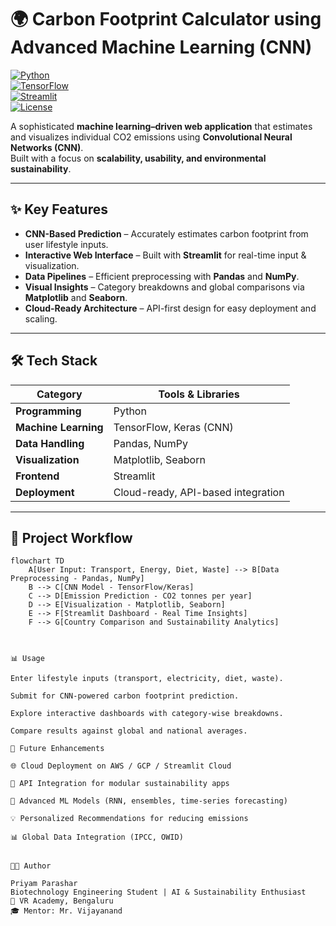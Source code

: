 # 🌍 Carbon Footprint Calculator using Advanced Machine Learning (CNN)

[![Python](https://img.shields.io/badge/Python-3.8%2B-blue.svg)](https://www.python.org/)  
[![TensorFlow](https://img.shields.io/badge/TensorFlow-2.x-orange.svg)](https://www.tensorflow.org/)  
[![Streamlit](https://img.shields.io/badge/Streamlit-App-red.svg)](https://streamlit.io/)  
[![License](https://img.shields.io/badge/License-MIT-green.svg)](LICENSE)  

A sophisticated **machine learning–driven web application** that estimates and visualizes individual CO2 emissions using **Convolutional Neural Networks (CNN)**.  
Built with a focus on **scalability, usability, and environmental sustainability**.  

---

## ✨ Key Features

- **CNN-Based Prediction** – Accurately estimates carbon footprint from user lifestyle inputs.  
- **Interactive Web Interface** – Built with **Streamlit** for real-time input & visualization.  
- **Data Pipelines** – Efficient preprocessing with **Pandas** and **NumPy**.  
- **Visual Insights** – Category breakdowns and global comparisons via **Matplotlib** and **Seaborn**.  
- **Cloud-Ready Architecture** – API-first design for easy deployment and scaling.  

---

## 🛠️ Tech Stack

| Category               | Tools & Libraries                                  |
|------------------------|----------------------------------------------------|
| **Programming**        | Python                                             |
| **Machine Learning**   | TensorFlow, Keras (CNN)                            |
| **Data Handling**      | Pandas, NumPy                                      |
| **Visualization**      | Matplotlib, Seaborn                                |
| **Frontend**           | Streamlit                                          |
| **Deployment**         | Cloud-ready, API-based integration                 |

---

## 📂 Project Workflow

```mermaid
flowchart TD
    A[User Input: Transport, Energy, Diet, Waste] --> B[Data Preprocessing - Pandas, NumPy]
    B --> C[CNN Model - TensorFlow/Keras]
    C --> D[Emission Prediction - CO2 tonnes per year]
    D --> E[Visualization - Matplotlib, Seaborn]
    E --> F[Streamlit Dashboard - Real Time Insights]
    F --> G[Country Comparison and Sustainability Analytics]



📊 Usage

Enter lifestyle inputs (transport, electricity, diet, waste).

Submit for CNN-powered carbon footprint prediction.

Explore interactive dashboards with category-wise breakdowns.

Compare results against global and national averages.

🔮 Future Enhancements

🌐 Cloud Deployment on AWS / GCP / Streamlit Cloud

🔌 API Integration for modular sustainability apps

🤖 Advanced ML Models (RNN, ensembles, time-series forecasting)

💡 Personalized Recommendations for reducing emissions

📊 Global Data Integration (IPCC, OWID)


👨‍💻 Author

Priyam Parashar
Biotechnology Engineering Student | AI & Sustainability Enthusiast
📍 VR Academy, Bengaluru
🎓 Mentor: Mr. Vijayanand




